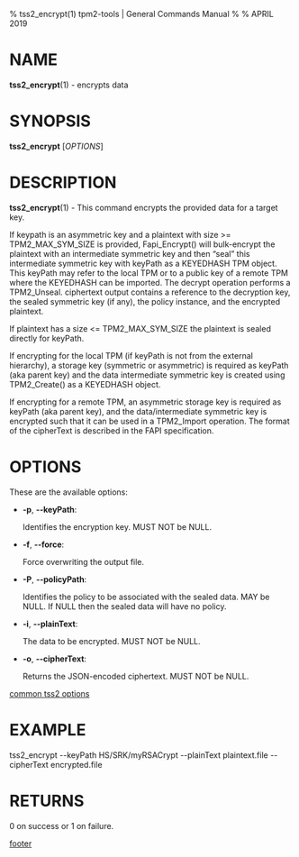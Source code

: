 % tss2_encrypt(1) tpm2-tools | General Commands Manual
%
% APRIL 2019

# NAME

**tss2_encrypt**(1) - encrypts data

# SYNOPSIS

**tss2_encrypt** [*OPTIONS*]

# DESCRIPTION

**tss2_encrypt**(1) - This command encrypts the provided data for a target key.

If keypath is an asymmetric key and a plaintext with size >= TPM2_MAX_SYM_SIZE is provided, Fapi_Encrypt() will bulk-encrypt the plaintext with an intermediate symmetric key and then “seal” this intermediate symmetric key with keyPath as a KEYEDHASH TPM object. This keyPath may refer to the local TPM or to a public key of a remote TPM where the KEYEDHASH can be imported. The decrypt operation performs a TPM2_Unseal. ciphertext output contains a reference to the decryption key, the sealed symmetric key (if any), the policy instance, and the encrypted plaintext.

If plaintext has a size <= TPM2_MAX_SYM_SIZE the plaintext is sealed directly for keyPath.

If encrypting for the local TPM (if keyPath is not from the external hierarchy), a storage key (symmetric or asymmetric) is required as keyPath (aka parent key) and the data intermediate symmetric key is created using TPM2_Create() as a KEYEDHASH object.

If encrypting for a remote TPM, an asymmetric storage key is required as keyPath (aka parent key), and the data/intermediate symmetric key is encrypted such that it can be used in a TPM2_Import operation. The format of the cipherText is described in the FAPI specification.


# OPTIONS

These are the available options:

  * **-p**, **\--keyPath**:

    Identifies the encryption key. MUST NOT be NULL.

  * **-f**, **\--force**:

    Force overwriting the output file.

  * **-P**, **\--policyPath**:

    Identifies the policy to be associated with the sealed data. MAY be NULL. If NULL then the sealed data will have no policy.

  * **-i**, **\--plainText**:

    The data to be encrypted. MUST NOT be NULL.

  * **-o**, **\--cipherText**:

    Returns the JSON-encoded ciphertext. MUST NOT be NULL.

[common tss2 options](common/tss2-options.md)

# EXAMPLE

  tss2_encrypt --keyPath HS/SRK/myRSACrypt --plainText plaintext.file --cipherText encrypted.file

# RETURNS

0 on success or 1 on failure.

[footer](common/footer.md)

